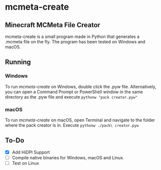 # mcmeta-create
## Minecraft MCMeta File Creator

mcmeta-create is a small program made in Python that generates a .mcmeta file on the fly.
The program has been tested on Windows and macOS.

## Running
### Windows
To run _mcmeta-create_ on Windows, double click the .pyw file.
Alternatively, you can open a Command Prompt or PowerShell window in the same directory as the .pyw file and execute ```pythonw "pack creator.pyw"```

### macOS
To run _mcmeta-create_ on macOS, open Terminal and navigate to the folder where the pack creator is in.
Execute ```pythonw ./pack\ creator.pyw```

## To-Do
- [x] Add HiDPI Support
- [ ] Compile native binaries for Windows, macOS and Linux.
- [ ] Test on Linux
